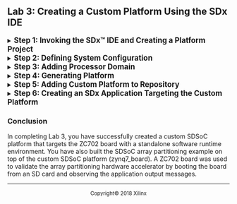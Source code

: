<div style="page-break-after: always;"></div>
<div style="display: none;" media="print">
<table style="width:100%">
  <tr>

<th width="100%" colspan="6"><img src="https://www.xilinx.com/content/dam/xilinx/imgs/press/media-kits/corporate/xilinx-logo.png" width="30%"/><h1>SDSoC Platform Creation Labs</h2>
</th>

</tr>
  <tr>
    <td width="17%" align="center"><a href="README.md">Introduction</a></td>
    <td width="16%" align="center"><a href="Lab1-Creating-DSA-for-Zynq-7000-SoC-Processor-Design.md">Lab1: Creating the DSA for a Zynq-7000 SoC Processor Design</a></td>
    <td width="17%" align="center"><a href="Lab2-Creating-Software-Components.md">Lab 2: Creating Software Components for the Platform</a></td>
    <td width="17%" align="center">Lab 3: Creating a Custom Platform Using the SDx IDE</td>
  </tr>
</table>
</div>


## Lab 3: Creating a Custom Platform Using the SDx IDE

<details><summary><big><strong>Step 1: Invoking the SDx&trade; IDE and Creating a Platform Project</strong></big></summary>

#### On a Linux host machine:

At the shell prompt, type the following commands:
   
   1. `source <Xilinx_Install_Directory>/SDx/<Version>/settings64.{sh,csh}`
   2. `sdx`
    
The first command sets the environment variables before launching the SDx IDE and the second command launches the SDx IDE. 

#### On a Windows host machine:

For a Windows host machine, use one of the following methods to launch Vivado&reg;

   - Click the Vivado desktop icon.

   - From the Start menu, select Xilinx Design Tools \> Vivado 2018.2 \> Vivado 2018.2.

   - From a Command prompt window, type the following commands:
   
      1. `<Xilinx_Install_Directory>/SDx/<Version>/settings64.bat`
      2. `sdx`
    
     The first command sets the environment variables prior to launching the SDx IDE and the second command launches the SDx IDE. 
   
   SDx IDE prompts you to set a directory location for an SDx workspace. The SDx workspace contains the platform and application projects developed by you.
   
1.  For this lab enter `/tmp/sdx_workspace` for the Workspace as shown in the following figure.

    ![](./images/image46.png)
    
    >:pushpin: **NOTE:**
    >We are re-using the same SDx workspace as in Lab 2.

1.  Click **OK**.

1. In the SDx IDE Welcome screen, select **Create SDx Project**.

   As an alternative, the SDx IDE menu selection **File \> New \> SDx Project** can be used.

1.  Select **Platform** on the Project Type dialog.

   ![](./images/image70.png)

    We will create an SDSoC&trade; platform and populate it with the hardware and software components we created in the earlier labs.

2. Click **Next**.

3.  On the Platform Specification dialog.

    1. Click **Browse** to select **/tmp/sdx\_workspace/zynq7\_board.dsa** for the Hardware specification file.

    1. Leave the default to select Import software platform components.

4. Click **Finish**.

   ![](./images/image71.png)
</details>

<details><summary><big><strong>Step 2: Defining System Configuration</strong></big></summary>

The zynq7\_board project is created and can be accessed through the Project Explorer or Assistant windows. The Editor Area window shows the four steps that we will use to generate the zynq7\_board platform.

![](./images/image72.png)

1.  Click **(1) Define System Configuration**.

    1.  Enter **standalone** in the Name text box.

    2.  Display Name will be auto-filled with same name.

    3.  Enter **standalone configuration for the zynq7\_board** in the Description text box.

    4.  For Boot Directory, click **Browse** to navigate to the **/tmp/sdx_workspace/boot** folder.

    5.  For Bif File, click **Browse** to navigate to the **/tmp/sdx_workspace/boot/platform.bif** file path.

        ![](./images/image73.png)

    6.  Click **OK**.

        ![](./images/image74.png)

</details>
<details>
<summary><big><strong>Step 3: Adding Processor Domain</strong></big></summary>

1.  Click **(2) Add Processor Group/Domain**.

    1.  Enter **a9_standalone** in the Name text box.

    2.  Display Name will be auto-filled with same name.

    3.  Select **standalone** from the OS dropdown list.

    4.  Select **ps7_cortexa9_0** from the Processor dropdown list.

    5.  Select **C/C++** from the Supported Runtimes dropdown list.

    6.  For Linker Script, click **Browse** to navigate to the **/tmp/sdx_workspace/boot/lscript.ld** file path.

        ![](./images/image75.png)

    7.  Click **OK**.

        ![](./images/image76.png)
</details>
<details>
<summary><big><strong>Step 4: Generating Platform</strong></big></summary>

1.  Click **(3) Generate Platform**.
    The following message is displayed.
    ![](./images/image77.png)

2.  Click **OK**.
    ![](./images/image78.png)
</details>

<details>
<summary><big><strong>Step 5: Adding Custom Platform to Repository</strong></big></summary>


1.  Click **(4) Add to Custom Repositories**.

    This will add the newly created platform to the list of platform choices we can use to build SDSoC applications.

      ![](./images/image79.png)

2.  Project Explorer and Assistant windows show the new zynq7_board platform.

    ![](./images/image80.png)

</details>
<details>
<summary><big><strong>Step 6: Creating an SDx Application Targeting the Custom Platform</strong></big></summary>

1.  On the SDx IDE menu, select **File \> New \> SDx Project** to begin creating a new Application project.

1.  Select **Application** on the Project Type dialog.

    You will now create an SDx application for the custom SDSoC platform we generated.

    ![](./images/image81.png)

1.  Click **Next**.

1.  In the Create a New SDx Project dialog, type **sdx\_app1** as the Project name.

1.  Click **Next**.

    ![](./images/image82.png)

1.  In the Platform dialog, select **Platform**.

1.  Click the **zynq7_board [custom]** platform name.

    ![](./images/image83.png)

1.  Accept the default settings in the System configuration dialog box.

    - System configuration: **standalone**
    - Runtime: **C/C++**
    - Domain: **a9_standalone**
    - CPU: ps7_cortexa9_0
    - OS: standalone
    - Output type: **Executable (elf)**
    - Check **Allow hardware acceleration**

1. Click **Next**.

   ![](./images/image84.png)

1.  On the Templates dialog, click the **SDx Examples** button to update available templates.

    ![](./images/image85.png)

1.  On the SDx Examples dialog, you can browse the available examples. Downloaded templates will be available as templates while creating a new project.

    ![](./images/image86.png)

1.  Click **Download** to download the **SDSoC Examples** from a repository.

    ![](./images/image87.png)

1.  Click **OK**.

    ![](./images/image88.png)

1. Select **Array Partitioning** and Click **Finish**.

    ![](./images/image89.png)

   The newly created SDSoC application `sdx_app1` is shown in the Project Explorer view and the Assistant view.

   >:pushpin: **NOTE:**
   >The Assistant view shows a hardware accelerated function named `matmul_partition_accel` which is part of the Array Partitioning example.

    ![](./images/image90.png)

1. The Editor view show settings for `sdx_app1` in the Application Project Settings window.

    ![](./images/image91.png)

1. In the Assistant view, expand **sdx_app1 [SDSoC]**.

1. Right-click **Debug [Hardware]** and select **Build**.

   ![](./images/image92.png)

1. Assistant view provides build results through links to the following:

   - Compilation log

   - Data motion report for accelerator

   - Generated SD card image contents

   ![](./images/image93.png)

1. You can also scroll through the Console window to view the individual build steps which are captured in the **sds.log**.

    ![](./images/image94.png)

1. In the Assistant view, right-click **SD Card Image** and select **Open > Open in File Browser** to open a view to the SD Card contents on the disk. The `sd_card` directory is located in the SDx workspace at `/tmp/sdx_workspace/sdx_app1/Debug/sd_card`.

1. Copy SD card directory contents to the root directory of a FAT32 formatted SD card and boot a ZC702 board using this SD card to run and view the sdx\_app1 UART output on a terminal program.

1. You can use the same board setup and boot procedure as in the hello\_world example in Lab 2.

   ![](./images/image97.png)
</details>

### Conclusion

In completing Lab 3, you have successfully created a custom SDSoC platform that targets the ZC702 board with a standalone software runtime environment. You have also built the SDSoC array partitioning example on top of the custom SDSoC platform (zynq7\_board). A ZC702 board was used to validate the array partitioning hardware accelerator by booting the board from an SD card and observing the application output messages.


<hr/>
<p align="center"><sup>Copyright&copy; 2018 Xilinx</sup></p>
